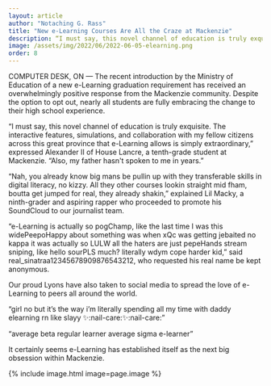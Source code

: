 ```yaml
---
layout: article
author: "Notaching G. Rass"
title: "New e-Learning Courses Are All the Craze at Mackenzie"
description: “I must say, this novel channel of education is truly exquisite.”
image: /assets/img/2022/06/2022-06-05-elearning.png
order: 8
---
```


COMPUTER DESK, ON — The recent introduction by the Ministry of Education of a new e-Learning graduation requirement has received an overwhelmingly positive response from the Mackenzie community. Despite the option to opt out, nearly all students are fully embracing the change to their high school experience.

“I must say, this novel channel of education is truly exquisite. The interactive features, simulations, and collaboration with my fellow citizens across this great province that e-Learning allows is simply extraordinary,” expressed Alexander II of House Lancre, a tenth-grade student at Mackenzie. “Also, my father hasn't spoken to me in years.”

“Nah, you already know big mans be pullin up with they transferable skills in digital literacy, no kizzy. All they other courses lookin straight mid fham, boutta get jumped for real, they already shakin,” explained Lil Macky, a ninth-grader and aspiring rapper who proceeded to promote his SoundCloud to our journalist team.

“e-Learning is actually so pogChamp, like the last time I was this widePeepoHappy about something was when xQc was getting jebaited no kappa it was actually so LULW all the haters are just pepeHands stream sniping, like hello sourPLS much? literally wdym cope harder kid,” said real_sinatraa12345678909876543212, who requested his real name be kept anonymous.

Our proud Lyons have also taken to social media to spread the love of e-Learning to peers all around the world.

“girl no but it’s the way i’m literally spending all my time with daddy elearning rn like slayy
:sparkles::nail-care::sparkles::nail-care:”

“average beta regular learner
average sigma e-learner”

It certainly seems e-Learning has established itself as the next big obsession within Mackenzie.

{% include image.html image=page.image %}
